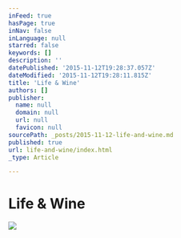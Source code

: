 ```yaml
---
inFeed: true
hasPage: true
inNav: false
inLanguage: null
starred: false
keywords: []
description: ''
datePublished: '2015-11-12T19:28:37.057Z'
dateModified: '2015-11-12T19:28:11.815Z'
title: 'Life & Wine'
authors: []
publisher:
  name: null
  domain: null
  url: null
  favicon: null
sourcePath: _posts/2015-11-12-life-and-wine.md
published: true
url: life-and-wine/index.html
_type: Article

---
```

# Life & Wine
![](https://the-grid-user-content.s3-us-west-2.amazonaws.com/36aef407-f6f4-4b85-a418-a5800457b8f5.JPG)